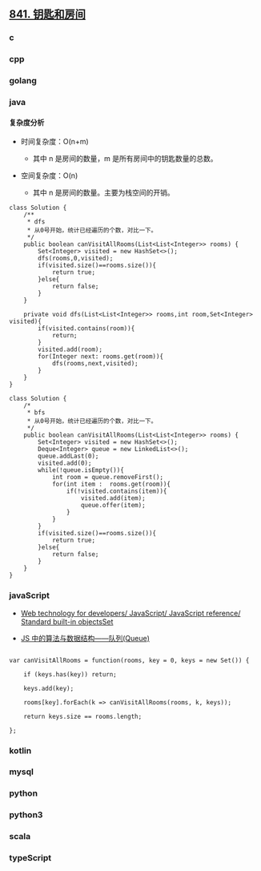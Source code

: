 ## [841. 钥匙和房间](https://leetcode-cn.com/problems/keys-and-rooms/)

### c

### cpp

### golang

### java

#### 复杂度分析

-   时间复杂度：O(n+m)

    -   其中 n 是房间的数量，m 是所有房间中的钥匙数量的总数。

-   空间复杂度：O(n)

    -   其中 n 是房间的数量。主要为栈空间的开销。

```
class Solution {
    /**
     * dfs
     * 从0号开始，统计已经遍历的个数，对比一下。
     */
    public boolean canVisitAllRooms(List<List<Integer>> rooms) {
        Set<Integer> visited = new HashSet<>();
        dfs(rooms,0,visited);
        if(visited.size()==rooms.size()){
            return true;
        }else{
            return false;
        }
    }

    private void dfs(List<List<Integer>> rooms,int room,Set<Integer> visited){
        if(visited.contains(room)){
            return;
        }
        visited.add(room);
        for(Integer next: rooms.get(room)){
            dfs(rooms,next,visited);
        }
    }
}
```

```
class Solution {
    /*
     * bfs
     * 从0号开始，统计已经遍历的个数，对比一下。
     */
    public boolean canVisitAllRooms(List<List<Integer>> rooms) {
        Set<Integer> visited = new HashSet<>();
        Deque<Integer> queue = new LinkedList<>();
        queue.addLast(0);
        visited.add(0);
        while(!queue.isEmpty()){
            int room = queue.removeFirst();
            for(int item :  rooms.get(room)){
                if(!visited.contains(item)){
                    visited.add(item);
                    queue.offer(item);
                }
            }
        }
        if(visited.size()==rooms.size()){
            return true;
        }else{
            return false;
        }
    }
}

```

### javaScript

-   [Web technology for developers/ JavaScript/ JavaScript reference/ Standard built-in objectsSet](https://developer.mozilla.org/en-US/docs/Web/JavaScript/Reference/Global_Objects/Set)

-   [JS 中的算法与数据结构——队列(Queue)](https://juejin.im/entry/6844903498027368462)

```

var canVisitAllRooms = function(rooms, key = 0, keys = new Set()) {

    if (keys.has(key)) return;

    keys.add(key);

    rooms[key].forEach(k => canVisitAllRooms(rooms, k, keys));

    return keys.size == rooms.length;

};

```

### kotlin

### mysql

### python

### python3

### scala

### typeScript
